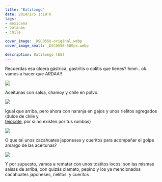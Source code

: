 ```yaml
---
title: "Batilongo"
date: 2014/1/5 1:19:0
tags: 
- mexicana
- botanas
- chile

cover_image: _DSC0558-original.webp
cover_image_small: _DSC0558-500px.webp

description: Batilongo [ES]
---
```



Recuerdas esa úlcera gástrica, gastritis o colitis que tienes? hmm.. ok.. vamos a hacer que ARDAA!!

  

[![](_DSC0558-800px.webp)](_DSC0558-original.webp)

Aceitunas con salsa, chamoy y chile en polvo.  

[![](_DSC0561-800px.webp)](_DSC0561-original.webp)

Igual que arriba, pero ahora con naranja en gajos y unos rielitos agregados (dulce de chile y  
<a href="https://en.wikipedia.org/wiki/Crataegus">tejocote</a>, por si no existen por tus rumbos)  

[![](_DSC0575-800px.webp)](_DSC0575-original.webp)

  

O que tal unos cacahuates japoneses y cueritos para acompañar el golpe amargo de las aceitunas?  
  

[![](_DSC0566-800px.webp)](_DSC0566-original.webp)

Y por supuesto, vamos a rematar con unos tostitos locos; son las mismas salsas de arriba, con quizás clamato, pepino y los ya mencionados cacahuates japoneses, rielitos  y cueritos
